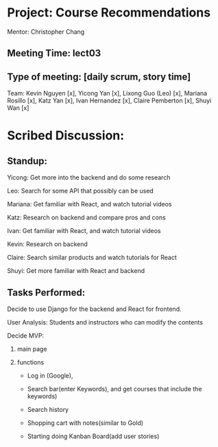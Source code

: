 # Project: Course Recommendations
Mentor: Christopher Chang

## Meeting Time: lect03

## Type of meeting: [daily scrum, story time]
Team: Kevin Nguyen [x], Yicong Yan [x], Lixong Guo (Leo) [x], Mariana Rosillo [x], Katz Yan [x], Ivan Hernandez [x], Claire Pemberton [x], Shuyi Wan [x]

# Scribed Discussion:

## Standup:
Yicong: Get more into the backend and do some research

Leo: Search for some API that possibly can be used

Mariana: Get familiar with React, and watch tutorial videos

Katz: Research on backend and compare pros and cons

Ivan: Get familiar with React, and watch tutorial videos

Kevin:  Research on backend

Claire: Search similar products and watch tutorials for React

Shuyi: Get more familiar with React and backend

## Tasks Performed:
Decide to use Django for the backend and React for frontend.

User Analysis: Students and instructors who can modify the contents

Decide MVP:

1. main page

2. functions

   * Log in (Google), 

   * Search bar(enter Keywords), and get courses that include the keywords)

   * Search history

   * Shopping cart with notes(similar to Gold)

   * Starting doing Kanban Board(add user stories)

     

